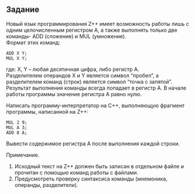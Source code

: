 ## Задание
Новый язык программирования Z++ имеет возможность работы лишь с одним целочисленным регистром А, а также выполнять только две команды- ADD (сложение) и MUL (умножение).<br>
Формат этих команд:
```
ADD X Y;	
MUL X Y;
```
где: X, Y – любая десятичная цифра, либо регистр А.<br>
Разделителем операндов X и Y является символ “пробел”, а разделителем команд (строк) является символ “точка с запятой”.<br>
Результат выполнения команды всегда попадает в регистр А. В начале работы программы значение регистра А равно нулю.<br>

Написать программу-интерпретатор на С++, выполняющую фрагмент программы, написанной на Z++:
```
MUL 2 9;
MUL A 3;
ADD 8 A;
```
Вывести содержимое регистра А после выполнения каждой строки.<br>

Примечание.
1. Исходный текст на Z++ должен быть записан в отдельном файле и прочитан с помощью команд работы с файлами.
2. Предусмотреть проверку синтаксиса команды (мнемоника, операнды, разделители).
